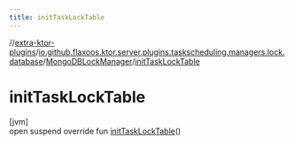 ```yaml
---
title: initTaskLockTable
---
```

//[extra-ktor-plugins](../../../index.md)/[io.github.flaxoos.ktor.server.plugins.taskscheduling.managers.lock.database](../index.md)/[MongoDBLockManager](index.md)/[initTaskLockTable](init-task-lock-table.md)



# initTaskLockTable



[jvm]\
open suspend override fun [initTaskLockTable](init-task-lock-table.md)()




